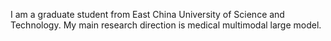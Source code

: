 

I am a graduate student from East China University of Science and Technology. My main research direction is medical multimodal large model.
